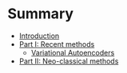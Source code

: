 # Summary

* [Introduction](README.md)
* [Part I: Recent methods](recent/README.md)
    * [Variational Autoencoders](recent/variational_autoencoders.md)
* [Part II: Neo-classical methods](neoclassical.md)
